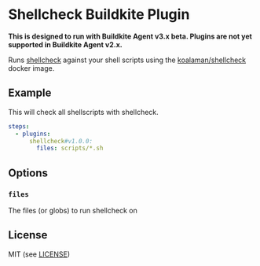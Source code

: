 # Shellcheck Buildkite Plugin

__This is designed to run with Buildkite Agent v3.x beta. Plugins are not yet supported in Buildkite Agent v2.x.__

Runs [shellcheck](https://github.com/koalaman/shellcheck) against your shell scripts using the [koalaman/shellcheck](https://hub.docker.com/r/koalaman/shellcheck/) docker image.

## Example

This will check all shellscripts with shellcheck.

```yml
steps:
  - plugins:
      shellcheck#v1.0.0:
        files: scripts/*.sh
```

## Options

### `files`

The files (or globs) to run shellcheck on

## License

MIT (see [LICENSE](LICENSE))
